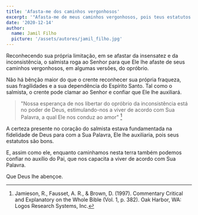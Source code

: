 ```yaml
---
title: 'Afasta-me dos caminhos vergonhosos'
excerpt: '"Afasta-me de meus caminhos vergonhosos, pois teus estatutos são bons" (Salmo 119.39)'
date: '2020-12-14'
author:
  name: Jamil Filho
  picture: '/assets/autores/jamil_filho.jpg'
---
```


Reconhecendo sua própria limitação, em se afastar da insensatez e da inconsistência, o salmista roga ao Senhor para que Ele lhe afaste de seus caminhos vergonhosos, em algumas versões, do opróbrio.

Não há bênção maior do que o crente reconhecer sua própria fraqueza, suas fragilidades e a sua dependência do Espírito Santo. Tal como o salmista, o crente pode clamar ao Senhor e confiar que Ele lhe auxiliará.

> "Nossa esperança de nos libertar do opróbrio da inconsistência está no poder de Deus, estimulando-nos a viver de acordo com Sua Palavra, a qual Ele nos conduz ao amor" [^1]

A certeza presente no coração do salmista estava fundamentada na fidelidade de Deus para com a Sua Palavra, Ele lhe auxiliaria, pois seus estatutos são bons.

E, assim como ele, enquanto caminhamos nesta terra também podemos confiar no auxílio do Pai, que nos capacita a viver de acordo com Sua Palavra.

Que Deus lhe abençoe.

[^1]: Jamieson, R., Fausset, A. R., & Brown, D. (1997). Commentary Critical and Explanatory on the Whole Bible (Vol. 1, p. 382). Oak Harbor, WA: Logos Research Systems, Inc.